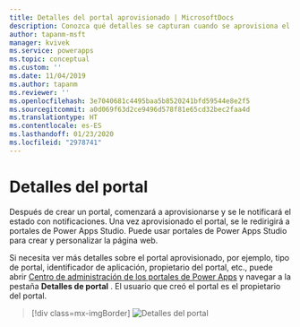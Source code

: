 ```yaml
---
title: Detalles del portal aprovisionado | MicrosoftDocs
description: Conozca qué detalles se capturan cuando se aprovisiona el portal y lo que puede usar.
author: tapanm-msft
manager: kvivek
ms.service: powerapps
ms.topic: conceptual
ms.custom: ''
ms.date: 11/04/2019
ms.author: tapanm
ms.reviewer: ''
ms.openlocfilehash: 3e7040681c4495baa5b8520241bfd59544e8e2f5
ms.sourcegitcommit: a0d069f63d2ce9496d578f81e65cd32bec2faa4d
ms.translationtype: HT
ms.contentlocale: es-ES
ms.lasthandoff: 01/23/2020
ms.locfileid: "2978741"
---
```

# <a name="portal-details"></a>Detalles del portal

Después de crear un portal, comenzará a aprovisionarse y se le notificará el estado con notificaciones. Una vez aprovisionado el portal, se le redirigirá a portales de Power Apps Studio. Puede usar portales de Power Apps Studio para crear y personalizar la página web.

Si necesita ver más detalles sobre el portal aprovisionado, por ejemplo, tipo de portal, identificador de aplicación, propietario del portal, etc., puede abrir [Centro de administración de los portales de Power Apps](admin-overview.md) y navegar a la pestaña **Detalles de portal** . El usuario que creó el portal es el propietario del portal.

> [!div class=mx-imgBorder]
> ![Detalles del portal](../media/portal-details-admin.png "Detalles del portal")